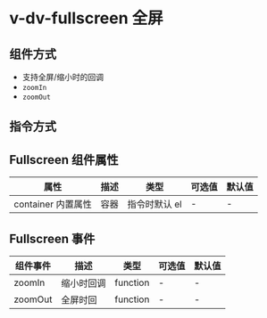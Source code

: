 # v-dv-fullscreen 全屏

## 组件方式

- 支持全屏/缩小时的回调
- `zoomIn`
- `zoomOut`

<v-dv-fullscreen />

## 指令方式

<v-dv-fullscreen-directive />

## Fullscreen 组件属性

| 属性               | 描述 | 类型          | 可选值 | 默认值 |
| ------------------ | ---- | ------------- | ------ | ------ |
| container 内置属性 | 容器 | 指令时默认 el | -      | -      |

## Fullscreen 事件

| 组件事件 | 描述       | 类型     | 可选值 | 默认值 |
| -------- | ---------- | -------- | ------ | ------ |
| zoomIn   | 缩小时回调 | function | -      | -      |
| zoomOut  | 全屏时回   | function | -      | -      |
